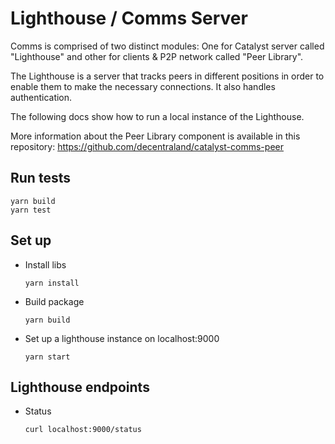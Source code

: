 # Lighthouse / Comms Server

Comms is comprised of two distinct modules: One for Catalyst server called "Lighthouse" and other for clients & P2P network called "Peer Library".

The Lighthouse is a server that tracks peers in different positions in order to enable them to make the necessary connections. It also handles authentication.

The following docs show how to run a local instance of the Lighthouse.

More information about the Peer Library component is available in this repository: https://github.com/decentraland/catalyst-comms-peer

## Run tests

```
yarn build
yarn test
```

## Set up

- Install libs

  `yarn install`

- Build package

  `yarn build`

- Set up a lighthouse instance on localhost:9000

  `yarn start`

## Lighthouse endpoints

- Status

  `curl localhost:9000/status`
